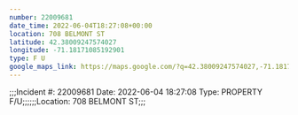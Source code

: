 ```yaml
---
number: 22009681
date_time: 2022-06-04T18:27:08+00:00
location: 708 BELMONT ST
latitude: 42.38009247574027
longitude: -71.18171085192901
type: F U
google_maps_link: https://maps.google.com/?q=42.38009247574027,-71.18171085192901
---
```


;;;Incident #: 22009681  Date: 2022-06-04 18:27:08   Type: PROPERTY F/U;;;;;;Location: 708 BELMONT ST;;;
